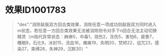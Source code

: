 # 效果ID1001783
> "des":"消除敌我双方回合类效果，消除任意一项成功则敌我双方同时进入m状态，若任意一方回合类效果无法被消除则令对手下n回合无法主动切换精灵（m指代异常状态：麻痹0，中毒1，烧伤2，冻伤5，害怕6，疲惫7，睡眠8，石化9，冰封15，流血16，瘫痪19，失明20，焚烬22，诅咒23，感染27，束缚28，失神29，沉默30）"
